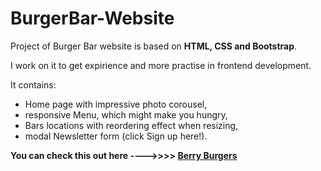 # BurgerBar-Website
Project of Burger Bar website is based on **HTML, CSS and Bootstrap**. 

I work on it to get expirience and more practise in frontend development.

It contains:
* Home page with impressive photo corousel, 
* responsive Menu, which might make you hungry,
* Bars locations with reordering effect when resizing,
* modal Newsletter form (click Sign up here!).

**You can check this out here ---->>>> [Berry Burgers](https://berry-burgers.netlify.app/)**
